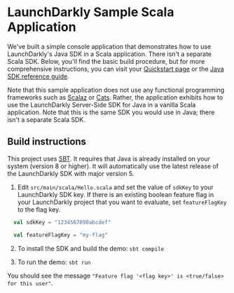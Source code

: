 # LaunchDarkly Sample Scala Application 

We've built a simple console application that demonstrates how to use LaunchDarkly's Java SDK in a Scala application. There isn't a separate Scala SDK. Below, you'll find the basic build procedure, but for more comprehensive instructions, you can visit your [Quickstart page](https://app.launchdarkly.com/quickstart#/) or the [Java SDK reference guide](https://docs.launchdarkly.com/sdk/server-side/java).

Note that this sample application does not use any functional programming frameworks such as [Scalaz](https://github.com/scalaz/scalaz) or [Cats](https://typelevel.org/cats/). Rather, the application exhibits how to use the LaunchDarkly Server-Side SDK for Java in a vanilla Scala application. Note that this is the same SDK you would use in Java; there isn't a separate Scala SDK.
 
## Build instructions 

This project uses [SBT](https://www.scala-sbt.org/). It requires that Java is already installed on your system (version 8 or higher). It will automatically use the latest release of the LaunchDarkly SDK with major version 5.

1. Edit `src/main/scala/Hello.scala` and set the value of `sdkKey` to your LaunchDarkly SDK key. If there is an existing boolean feature flag in your LaunchDarkly project that you want to evaluate, set `featureFlagKey` to the flag key.

```scala
  val sdkKey = "1234567890abcdef"

  val featureFlagKey = "my-flag"
```

2. To install the SDK and build the demo: `sbt compile`

3. To run the demo: `sbt run`

You should see the message `"Feature flag '<flag key>' is <true/false> for this user"`.
